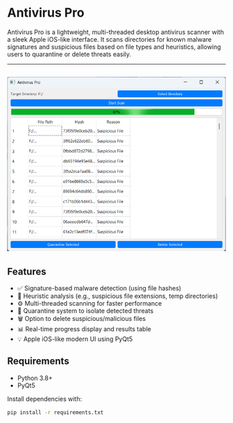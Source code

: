 # Antivirus Pro

Antivirus Pro is a lightweight, multi-threaded desktop antivirus scanner with a sleek Apple iOS-like interface. It scans directories for known malware signatures and suspicious files based on file types and heuristics, allowing users to quarantine or delete threats easily.

---
![Antivirus Pro](./demo/image.png)
---
## Features

- ✅ Signature-based malware detection (using file hashes)
- 🚨 Heuristic analysis (e.g., suspicious file extensions, temp directories)
- ⚙️ Multi-threaded scanning for faster performance
- 📁 Quarantine system to isolate detected threats
- 🗑️ Option to delete suspicious/malicious files
- 📊 Real-time progress display and results table
- 💡 Apple iOS-like modern UI using PyQt5

## Requirements

- Python 3.8+
- PyQt5

Install dependencies with:

```bash 
pip install -r requirements.txt

